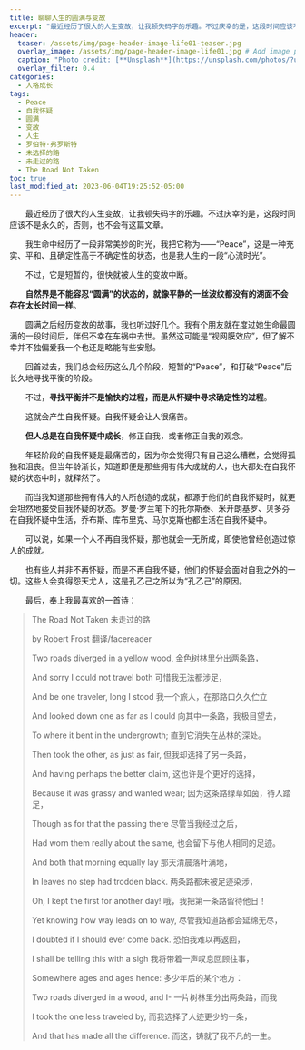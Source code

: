 ```yaml
---
title: 聊聊人生的圆满与变故
excerpt: "最近经历了很大的人生变故，让我顿失码字的乐趣。不过庆幸的是，这段时间应该不是永久的，否则，也不会有这篇文章。"
header:
  teaser: /assets/img/page-header-image-life01-teaser.jpg
  overlay_image: /assets/img/page-header-image-life01.jpg # Add image post (optional)
  caption: "Photo credit: [**Unsplash**](https://unsplash.com/photos/?utm_source=unsplash&utm_medium=referral&utm_content=creditCopyText)"
  overlay_filter: 0.4
categories:
  - 人格成长
tags: 
  - Peace
  - 自我怀疑
  - 圆满
  - 变故
  - 人生
  - 罗伯特·弗罗斯特
  - 未选择的路
  - 未走过的路
  - The Road Not Taken
toc: true
last_modified_at: 2023-06-04T19:25:52-05:00
---
```


&emsp;&emsp;最近经历了很大的人生变故，让我顿失码字的乐趣。不过庆幸的是，这段时间应该不是永久的，否则，也不会有这篇文章。

&emsp;&emsp;我生命中经历了一段非常美妙的时光，我把它称为——“Peace”，这是一种充实、平和、且确定性高于不确定性的状态，也是我人生的一段“心流时光”。

&emsp;&emsp;不过，它是短暂的，很快就被人生的变故中断。

&emsp;&emsp;**自然界是不能容忍“圆满”的状态的，就像平静的一丝波纹都没有的湖面不会存在太长时间一样**。

&emsp;&emsp;圆满之后经历变故的故事，我也听过好几个。我有个朋友就在度过她生命最圆满的一段时间后，伴侣不幸在车祸中去世。虽然这可能是“视网膜效应”，但了解不幸并不独偏爱我一个也还是略能有些安慰。

&emsp;&emsp;回首过去，我们总会经历这么几个阶段，短暂的“Peace”，和打破“Peace”后长久地寻找平衡的阶段。

&emsp;&emsp;不过，**寻找平衡并不是愉快的过程，而是从怀疑中寻求确定性的过程**。

&emsp;&emsp;这就会产生自我怀疑。自我怀疑会让人很痛苦。

&emsp;&emsp;**但人总是在自我怀疑中成长**，修正自我，或者修正自我的观念。

&emsp;&emsp;年轻阶段的自我怀疑是最痛苦的，因为你会觉得只有自己这么糟糕，会觉得孤独和沮丧。但当年龄渐长，知道即便是那些拥有伟大成就的人，也大都处在自我怀疑的状态中时，就释然了。

&emsp;&emsp;而当我知道那些拥有伟大的人所创造的成就，都源于他们的自我怀疑时，就更会坦然地接受自我怀疑的状态。罗曼·罗兰笔下的托尔斯泰、米开朗基罗、贝多芬在自我怀疑中生活，乔布斯、库布里克、马尔克斯也都生活在自我怀疑中。

&emsp;&emsp;可以说，如果一个人不再自我怀疑，那他就会一无所成，即使他曾经创造过惊人的成就。

&emsp;&emsp;也有些人并非不再怀疑，而是不再自我怀疑，他们的怀疑会面对自我之外的一切。这些人会变得怨天尤人，这是孔乙己之所以为“孔乙己”的原因。

&emsp;&emsp;最后，奉上我最喜欢的一首诗：

> The Road Not Taken
> 未走过的路
>
> by Robert Frost 翻译/facereader
>
> 
>
> Two roads diverged in a yellow wood,
> 金色树林里分出两条路，
>
> And sorry I could not travel both
> 可惜我无法都涉足，
>
> And be one traveler, long I stood
> 我一个旅人，在那路口久久伫立
>
> And looked down one as far as I could
> 向其中一条路，我极目望去，
>
> To where it bent in the undergrowth;
> 直到它消失在丛林的深处。
>
> Then took the other, as just as fair,
> 但我却选择了另一条路，
>
> And having perhaps the better claim,
> 这也许是个更好的选择，
>
> Because it was grassy and wanted wear;
> 因为这条路绿草如茵，待人踏足，
>
> Though as for that the passing there
> 尽管当我经过之后，
>
> Had worn them really about the same,
> 也会留下与他人相同的足迹。
>
> 
>
> And both that morning equally lay
> 那天清晨落叶满地，
>
> In leaves no step had trodden black.
> 两条路都未被足迹染涉，
>
> Oh, I kept the first for another day!
> 哦，我把第一条路留待他日！
>
> Yet knowing how way leads on to way,
> 尽管我知道路都会延绵无尽，
>
> I doubted if I should ever come back.
> 恐怕我难以再返回，
>
> I shall be telling this with a sigh
> 我将带着一声叹息回顾往事，
>
> Somewhere ages and ages hence:
> 多少年后的某个地方：
>
> Two roads diverged in a wood, and I-
> 一片树林里分出两条路，而我
>
> I took the one less traveled by,
> 而我选择了人迹更少的一条，
>
> And that has made all the difference.
> 而这，铸就了我不凡的一生。
